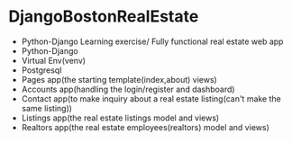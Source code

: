 # DjangoBostonRealEstate
- Python-Django Learning exercise/ Fully functional real estate web app
- Python-Django
- Virtual Env(venv)
- Postgresql
- Pages app(the starting template(index,about) views)
- Accounts app(handling the login/register and dashboard)
- Contact app(to make inquiry about a real estate listing(can't make the same listing))
- Listings app(the real estate listings model and views)
- Realtors app(the real estate employees(realtors) model and views)
